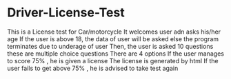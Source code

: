 # Driver-License-Test
This is a License test for Car/motorcycle
It welcomes user adn asks his/her age
If the user is above 18, the data of user will be asked 
else the program terminates due to underage of user
Then, the user is asked 10 questions 
these are multiple choice questions 
There are 4 options 
If the user manages to score 75% , he is given a license 
The license is generated by html
If the user fails to get above 75% , he is advised to take test again
